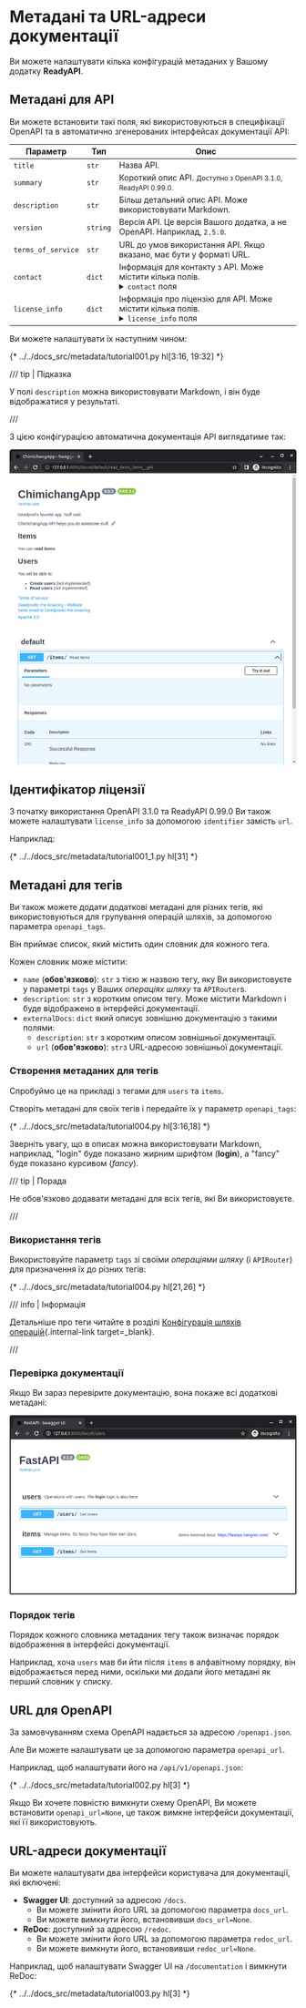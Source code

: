 # Метадані та URL-адреси документації

Ви можете налаштувати кілька конфігурацій метаданих у Вашому додатку **ReadyAPI**.

## Метадані для API

Ви можете встановити такі поля, які використовуються в специфікації OpenAPI та в автоматично згенерованих інтерфейсах документації API:

| Параметр | Тип | Опис |
|------------|------|-------------|
| `title` | `str` | Назва API. |
| `summary` | `str` | Короткий опис API. <small>Доступно з OpenAPI 3.1.0, ReadyAPI 0.99.0.</small> |
| `description` | `str` | Більш детальний опис API. Може використовувати Markdown. |
| `version` | `string` | Версія API. Це версія Вашого додатка, а не OpenAPI. Наприклад, `2.5.0`. |
| `terms_of_service` | `str` |  URL до умов використання API. Якщо вказано, має бути у форматі URL. |
| `contact` | `dict` | Інформація для контакту з API. Може містити кілька полів. <details><summary><code>contact</code> поля</summary><table><thead><tr><th>Параметр</th><th>Тип</th><th>Опис</th></tr></thead><tbody><tr><td><code>name</code></td><td><code>str</code></td><td>Ім'я контактної особи або організації.</td></tr><tr><td><code>url</code></td><td><code>str</code></td><td>URL з інформацією для контакту. Повинен бути у форматі URL.</td></tr><tr><td><code>email</code></td><td><code>str</code></td><td>Email контактної особи або організації. Повинен бути у форматі електронної пошти.</td></tr></tbody></table></details> |
| `license_info` | `dict` | Інформація про ліцензію для API. Може містити кілька полів. <details><summary><code>license_info</code> поля</summary><table><thead><tr><th>Параметр</th><th>Тип</th><th>Опис</th></tr></thead><tbody><tr><td><code>name</code></td><td><code>str</code></td><td><strong>ОБОВ'ЯЗКОВО</strong> (якщо встановлено <code>license_info</code>). Назва ліцензії для API.</td></tr><tr><td><code>identifier</code></td><td><code>str</code></td><td>Ліцензійний вираз за <a href="https://spdx.org/licenses/" class="external-link" target="_blank">SPDX</a> для API. Поле <code>identifier</code> взаємовиключне з полем <code>url</code>. <small>Доступно з OpenAPI 3.1.0, ReadyAPI 0.99.0.</small></td></tr><tr><td><code>url</code></td><td><code>str</code></td><td>URL до ліцензії, яка використовується для API. Повинен бути у форматі URL.</td></tr></tbody></table></details> |

Ви можете налаштувати їх наступним чином:

{* ../../docs_src/metadata/tutorial001.py hl[3:16, 19:32] *}

/// tip | Підказка

У полі `description` можна використовувати Markdown, і він буде відображатися у результаті.

///

З цією конфігурацією автоматична документація API виглядатиме так:

<img src="/img/tutorial/metadata/image01.png">

## Ідентифікатор ліцензії

З початку використання OpenAPI 3.1.0 та ReadyAPI 0.99.0 Ви також можете налаштувати `license_info` за допомогою `identifier` замість `url`.

Наприклад:

{* ../../docs_src/metadata/tutorial001_1.py hl[31] *}

## Метадані для тегів

Ви також можете додати додаткові метадані для різних тегів, які використовуються для групування операцій шляхів, за допомогою параметра `openapi_tags`.

Він приймає список, який містить один словник для кожного тега.

Кожен словник може містити:

* `name` (**обов'язково**): `str` з тією ж назвою тегу, яку Ви використовуєте у параметрі  `tags` у Ваших *операціях шляху* та `APIRouter`s.
* `description`: `str` з коротким описом тегу. Може містити Markdown і буде відображено в інтерфейсі документації.
* `externalDocs`: `dict` який описує зовнішню документацію з такими полями:
    * `description`: `str` з коротким описом зовнішньої документації.
    * `url` (**обов'язково**): `str`з URL-адресою зовнішньої документації.

### Створення метаданих для тегів

Спробуймо це на прикладі з тегами для `users` та `items`.

Створіть метадані для своїх тегів і передайте їх у параметр  `openapi_tags`:

{* ../../docs_src/metadata/tutorial004.py hl[3:16,18] *}

Зверніть увагу, що в описах можна використовувати Markdown, наприклад, "login" буде показано жирним шрифтом (**login**), а "fancy" буде показано курсивом (_fancy_).

/// tip | Порада

Не обов'язково додавати метадані для всіх тегів, які Ви використовуєте.

///

### Використання тегів

Використовуйте параметр `tags` зі своїми *операціями шляху* (і `APIRouter`) для призначення їх до різних тегів:

{* ../../docs_src/metadata/tutorial004.py hl[21,26] *}

/// info | Інформація

Детальніше про теги читайте в розділі [Конфігурація шляхів операцій](path-operation-configuration.md#tags){.internal-link target=_blank}.

///

### Перевірка документації

Якщо Ви зараз перевірите документацію, вона покаже всі додаткові метадані:

<img src="/img/tutorial/metadata/image02.png">

### Порядок тегів

Порядок кожного словника метаданих тегу також визначає порядок відображення в інтерфейсі документації.

Наприклад, хоча `users` мав би йти після `items` в алфавітному порядку, він відображається перед ними, оскільки ми додали його метадані як перший словник у списку.

## URL для OpenAPI

За замовчуванням схема OpenAPI надається за адресою `/openapi.json`.

Але Ви можете налаштувати це за допомогою параметра `openapi_url`.

Наприклад, щоб налаштувати його на `/api/v1/openapi.json`:

{* ../../docs_src/metadata/tutorial002.py hl[3] *}

Якщо Ви хочете повністю вимкнути схему OpenAPI, Ви можете встановити `openapi_url=None`, це також вимкне інтерфейси документації, які її використовують.

## URL-адреси документації

Ви можете налаштувати два інтерфейси користувача для документації, які включені:

* **Swagger UI**: доступний за адресою `/docs`.
    * Ви можете змінити його URL за допомогою параметра `docs_url`.
    * Ви можете вимкнути його, встановивши `docs_url=None`.
* **ReDoc**: доступний за адресою `/redoc`.
    * Ви можете змінити його URL за допомогою параметра `redoc_url`.
    * Ви можете вимкнути його, встановивши `redoc_url=None`.

Наприклад, щоб налаштувати Swagger UI на `/documentation` і вимкнути ReDoc:

{* ../../docs_src/metadata/tutorial003.py hl[3] *}
